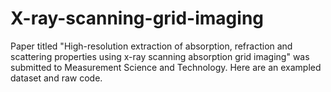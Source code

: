 # X-ray-scanning-grid-imaging
Paper titled "High-resolution extraction of absorption, refraction and scattering properties using x-ray scanning absorption grid imaging" was submitted to Measurement Science and Technology.
Here are an exampled dataset and raw code.
